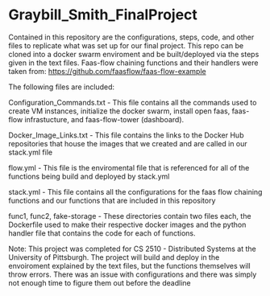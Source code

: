 # Graybill_Smith_FinalProject

Contained in this repository are the configurations, steps, code, and other files to replicate what was set up for our final project. This repo can be cloned into a docker swarm enviroment and be built/deployed via the steps given in the text files. Faas-flow chaining functions and their handlers were taken from: https://github.com/faasflow/faas-flow-example

The following files are included:

Configuration_Commands.txt - This file contains all the commands used to create VM instances, initialize the docker swarm, install open faas, faas-flow infrastucture, and faas-flow-tower (dashboard).

Docker_Image_Links.txt - This file contains the links to the Docker Hub repositories that house the images that we created and are called in our stack.yml file

flow.yml - This file is the enviromental file that is referenced for all of the functions being build and deployed by stack.yml

stack.yml - This file contains all the configurations for the faas flow chaining functions and our functions that are included in this repository

func1, func2, fake-storage - These directories contain two files each, the Dockerfile used to make their respective docker images and the python handler file that contains the code for each of functions.

Note:
This project was completed for CS 2510 - Distributed Systems at the University of Pittsburgh. The project will build and deploy in the envoiroment explained by the text files, but the functions themselves will throw errors. There was an issue with configurations and there was simply not enough time to figure them out before the deadline
